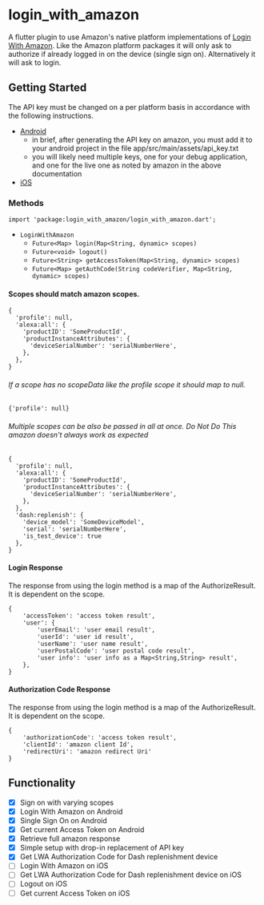 # login_with_amazon

A flutter plugin to use Amazon's native platform implementations of [Login With Amazon](https://developer.amazon.com/docs/login-with-amazon/minitoc-lwa-overview.html). Like the Amazon platform packages it will only ask to authorize if already logged in on the device (single sign on). Alternatively it will ask to login.

## Getting Started

The API key must be changed on a per platform basis in accordance with the following instructions.

- [Android](https://developer.amazon.com/docs/login-with-amazon/create-android-project.html#add-api-key)
  - in brief, after generating the API key on amazon, you must add it to your android project in the file app/src/main/assets/api_key.txt
  - you will likely need multiple keys, one for your debug application, and one for the live one as noted by amazon in the above documentation
- [iOS](https://developer.amazon.com/docs/login-with-amazon/register-ios.html#ios-bundle-id-and-api-keys)

### Methods

`import 'package:login_with_amazon/login_with_amazon.dart';`

- `LoginWithAmazon`
  - `Future<Map> login(Map<String, dynamic> scopes)`
  - `Future<void> logout()`
  - `Future<String> getAccessToken(Map<String, dynamic> scopes)`
  - `Future<Map> getAuthCode(String codeVerifier, Map<String, dynamic> scopes)`

#### Scopes should match amazon scopes.

```
{
  'profile': null,
  'alexa:all': {
    'productID': 'SomeProductId',
    'productInstanceAttributes': {
      'deviceSerialNumber': 'serialNumberHere',
    },
  },
}
```

###### If a scope has no scopeData like the profile scope it should map to null.

`{'profile': null}`

###### Multiple scopes can be also be passed in all at once. _Do Not Do This_ amazon doesn't always work as expected

```
{
  'profile': null,
  'alexa:all': {
    'productID': 'SomeProductId',
    'productInstanceAttributes': {
      'deviceSerialNumber': 'serialNumberHere',
    },
  },
  'dash:replenish': {
    'device_model': 'SomeDeviceModel',
    'serial': 'serialNumberHere',
    'is_test_device': true
  },
}
```

#### Login Response

The response from using the login method is a map of the AuthorizeResult. It is dependent on the scope.

```
{
    'accessToken': 'access token result',
    'user': {
        'userEmail': 'user email result',
        'userId': 'user id result',
        'userName': 'user name result',
        'userPostalCode': 'user postal code result',
        'user info': 'user info as a Map<String,String> result',
    },
}
```

#### Authorization Code Response

The response from using the login method is a map of the AuthorizeResult. It is dependent on the scope.

```
{
    'authorizationCode': 'access token result',
    'clientId': 'amazon client Id',
    'redirectUri': 'amazon redirect Uri'
}
```

## Functionality

- [x] Sign on with varying scopes
- [x] Login With Amazon on Android
- [x] Single Sign On on Android
- [x] Get current Access Token on Android
- [x] Retrieve full amazon response
- [x] Simple setup with drop-in replacement of API key
- [x] Get LWA Authorization Code for Dash replenishment device
- [ ] Login With Amazon on iOS
- [ ] Get LWA Authorization Code for Dash replenishment device on iOS
- [ ] Logout on iOS
- [ ] Get current Access Token on iOS
